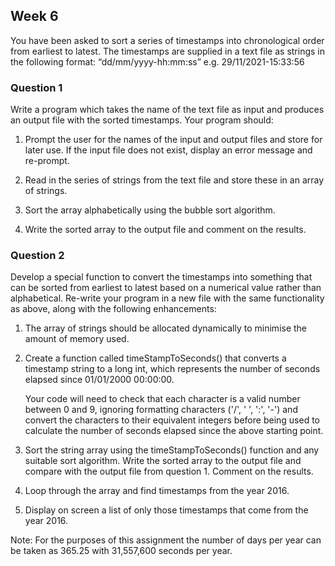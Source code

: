 ## Week 6

You have been asked to sort a series of timestamps into chronological order from earliest to latest. The timestamps are supplied in a text file as strings in the following format: “dd/mm/yyyy-hh:mm:ss” e.g.  29/11/2021-15:33:56

### Question 1
Write a program which takes the name of the text file as input and produces an output file with the sorted timestamps.
Your program should:
       
   1. Prompt the user for the names of the input and output files and store for later use. If the input file does not exist, display an error message and re-prompt.
       
   2. Read in the series of strings from the text file and store these in an array of strings.
       
   3. Sort the array alphabetically using the bubble sort algorithm.
       
   4. Write the sorted array to the output file and comment on the results.


### Question 2
Develop a special function to convert the timestamps into something that can be sorted from earliest to latest based on a numerical value rather than alphabetical. Re-write your program in a new file with the same functionality as above, along with the following enhancements:

1. The array of strings should be allocated dynamically to minimise the amount of memory used.
2. Create a function called timeStampToSeconds() that converts a timestamp string to a long int, which represents the number of seconds elapsed since 01/01/2000 00:00:00.

   Your code will need to check that each character is a valid number between 0 and 9, ignoring formatting characters ('/', ' ', ':', '-') and convert the characters to their equivalent integers before being used to calculate the number of seconds elapsed since the above starting point.

3. Sort the string array using the timeStampToSeconds() function and any suitable sort algorithm. Write the sorted array to the output file and compare with the output file from question 1. Comment on the results.
4. Loop through the array and find timestamps from the year 2016.
5. Display on screen a list of only those timestamps that come from the year 2016.

Note: For the purposes of this assignment the number of days per year can be taken as 365.25 with 31,557,600 seconds per year.
